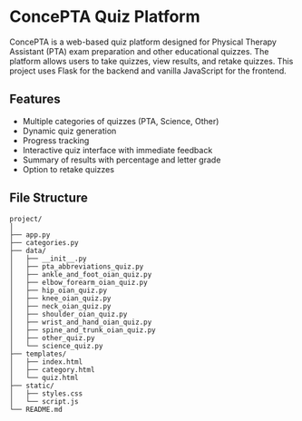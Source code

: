 # ConcePTA Quiz Platform

ConcePTA is a web-based quiz platform designed for Physical Therapy Assistant (PTA) exam preparation and other educational quizzes. The platform allows users to take quizzes, view results, and retake quizzes. This project uses Flask for the backend and vanilla JavaScript for the frontend.

## Features

- Multiple categories of quizzes (PTA, Science, Other)
- Dynamic quiz generation
- Progress tracking
- Interactive quiz interface with immediate feedback
- Summary of results with percentage and letter grade
- Option to retake quizzes

## File Structure

```plaintext
project/
│
├── app.py
├── categories.py
├── data/
│   ├── __init__.py
│   ├── pta_abbreviations_quiz.py
│   ├── ankle_and_foot_oian_quiz.py
│   ├── elbow_forearm_oian_quiz.py
│   ├── hip_oian_quiz.py
│   ├── knee_oian_quiz.py
│   ├── neck_oian_quiz.py
│   ├── shoulder_oian_quiz.py
│   ├── wrist_and_hand_oian_quiz.py
│   ├── spine_and_trunk_oian_quiz.py
│   ├── other_quiz.py
│   └── science_quiz.py
├── templates/
│   ├── index.html
│   ├── category.html
│   └── quiz.html
├── static/
│   ├── styles.css
│   └── script.js
└── README.md

